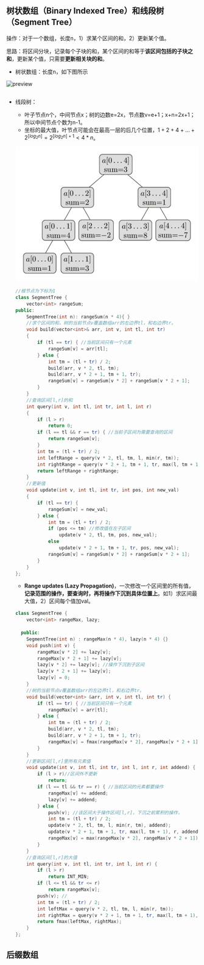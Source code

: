 ## 树状数组（Binary Indexed Tree）和线段树（Segment Tree）

操作：对于一个数组，长度n，1）求某个区间的和，2）更新某个值。

思路：将区间分块，记录每个子块的和，某个区间的和等于**该区间包括的子块之和**，更新某个值，只需要**更新相关块的和**。

+ 树状数组：长度n，如下图所示

![preview](https://pic2.zhimg.com/v2-5bd54a864cf8aaaaef5faa6dccaa5d2d_r.jpg)

```c++

```

+ 线段树：
  + 叶子节点n个，中间节点x；树的边数e=2x，节点数v=e+1；x+n=2x+1；所以中间节点个数为n-1。
  + 坐标的最大值，叶节点可能会在最高一层的后几个位置，$1+2+4+\dots+2^{[log_2n]}=2^{[log_2n]+1}<4*n$。
  
  ![sum-segment-tree](img/sum-segment-tree.png)
  
  ```c++
  //根节点为下标为1
  class SegmentTree {
      vector<int> rangeSum;
  public:
      SegmentTree(int n): rangeSum(n * 4){ }
      //求个区间的和，树的当前节点v覆盖数组arr的左边界tl，和右边界tr。
      void build(vector<int>& arr, int v, int tl, int tr)
      {
          if (tl == tr) { //当前区间只有一个元素
              rangeSum[v] = arr[tl];
          } else {
              int tm = (tl + tr) / 2;
              build(arr, v * 2, tl, tm);
              build(arr, v * 2 + 1, tm + 1, tr);
              rangeSum[v] = rangeSum[v * 2] + rangeSum[v * 2 + 1];
          }
      }
      //查询区间[l,r]的和
      int query(int v, int tl, int tr, int l, int r)
      {
          if (l > r)
              return 0;
          if (l == tl && r == tr) { //当前子区间为需要查询的区间
              return rangeSum[v];
          }
          int tm = (tl + tr) / 2;
          int leftRange = query(v * 2, tl, tm, l, min(r, tm));
          int rightRange = query(v * 2 + 1, tm + 1, tr, max(l, tm + 1), r);
          return leftRange + rightRange;
      }
      //更新值
      void update(int v, int tl, int tr, int pos, int new_val)
      {
          if (tl == tr) {
              rangeSum[v] = new_val;
          } else {
              int tm = (tl + tr) / 2;
              if (pos <= tm) //修改值在左子区间
                  update(v * 2, tl, tm, pos, new_val);
              else
                  update(v * 2 + 1, tm + 1, tr, pos, new_val);
              rangeSum[v] = rangeSum[v * 2] + rangeSum[v * 2 + 1];
          }
      }
  };
  ```
  
  + **Range updates (Lazy Propagation)**，一次修改一个区间里的所有值，**记录范围的操作，要查询时，再将操作下沉到具体位置上**。如1）求区间最大值，2）区间每个值加val。
  
  ```c++
  class SegmentTree {
      vector<int> rangeMax, lazy;
  
    public:
      SegmentTree(int n) : rangeMax(n * 4), lazy(n * 4) {}
      void push(int v) {
          rangeMax[v * 2] += lazy[v];
          rangeMax[v * 2 + 1] += lazy[v];
          lazy[v * 2] += lazy[v]; //操作下沉到子区间
          lazy[v * 2 + 1] += lazy[v];
          lazy[v] = 0;
      }
      //树的当前节点v覆盖数组arr的左边界tl，和右边界tr。
      void build(vector<int> &arr, int v, int tl, int tr) {
          if (tl == tr) { //当前区间只有一个元素
              rangeMax[v] = arr[tl];
          } else {
              int tm = (tl + tr) / 2;
              build(arr, v * 2, tl, tm);
              build(arr, v * 2 + 1, tm + 1, tr);
              rangeMax[v] = fmax(rangeMax[v * 2], rangeMax[v * 2 + 1]);
          }
      }
      //更新区间[l,r]里所有元素值
      void update(int v, int tl, int tr, int l, int r, int addend) {
          if (l > r)//区间外不更新
              return;
          if (l == tl && tr == r) { //当前区间的元素都要操作
              rangeMax[v] += addend;
              lazy[v] += addend;
          } else {
              push(v); //该区间大于操作区间[l,r]，下沉之前累积的操作，
              int tm = (tl + tr) / 2;
              update(v * 2, tl, tm, l, min(r, tm), addend);
              update(v * 2 + 1, tm + 1, tr, max(l, tm + 1), r, addend);
              rangeMax[v] = max(rangeMax[v * 2], rangeMax[v * 2 + 1]);
          }
      }
      //查询区间[l,r]的大值
      int query(int v, int tl, int tr, int l, int r) {
          if (l > r) 
              return INT_MIN;
          if (l <= tl && tr <= r)
              return rangeMax[v];
          push(v); //
          int tm = (tl + tr) / 2;
          int leftMax = query(v * 2, tl, tm, l, min(r, tm));
          int rightMax = query(v * 2 + 1, tm + 1, tr, max(l, tm + 1), r);
          return fmax(leftMax, rightMax);
      }
  };
  ```
  
## 后缀数组

  

